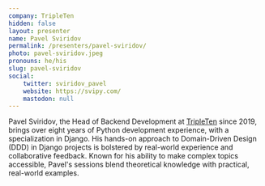 ```yaml
---
company: TripleTen
hidden: false
layout: presenter
name: Pavel Sviridov
permalink: /presenters/pavel-sviridov/
photo: pavel-sviridov.jpeg
pronouns: he/his
slug: pavel-sviridov
social:
    twitter: sviridov_pavel
    website: https://svipy.com/
    mastodon: null
---
```


Pavel Sviridov, the Head of Backend Development at [TripleTen](https://tripleten.com) since 2019, brings over eight years of Python development experience, with a specialization in Django. His hands-on approach to Domain-Driven Design (DDD) in Django projects is bolstered by real-world experience and collaborative feedback. Known for his ability to make complex topics accessible, Pavel's sessions blend theoretical knowledge with practical, real-world examples.
